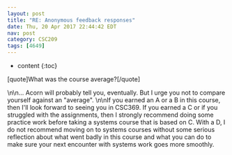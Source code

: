 ```yaml
---
layout: post
title: "RE: Anonymous feedback responses"
date: Thu, 20 Apr 2017 22:44:42 EDT
nav: post
category: CSC209
tags: [4649]
---
```


* content
{:toc}

[quote]What was the course average?[/quote]
<!-- more -->
<p>\n\n... Acorn will probably tell you, eventually. But I urge you not to compare yourself against an "average". \n\nIf you earned an A or a B in this course, then I'll look forward to seeing you in CSC369. If you earned a C or if you struggled with the assignments, then I strongly recommend doing some practice work before taking a systems course that is based on C. With a D, I do not recommend moving on to systems courses without some serious reflection about what went badly in this course and what you can do to make sure your next encounter with systems work goes more smoothly.</p>
